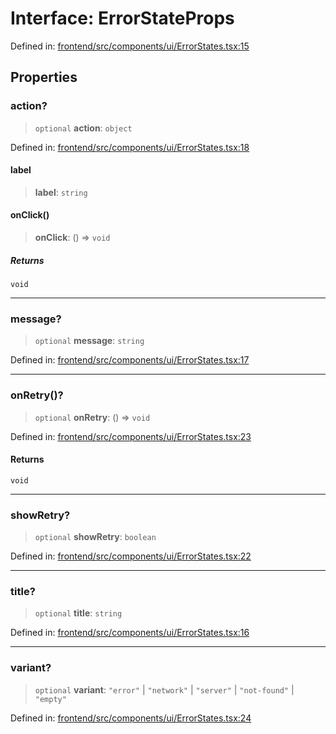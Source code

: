 # Interface: ErrorStateProps

Defined in: [frontend/src/components/ui/ErrorStates.tsx:15](https://github.com/lsendel/sass/blob/ca8b2b87627589617e0de57047e1f50d53e78078/frontend/src/components/ui/ErrorStates.tsx#L15)

## Properties

### action?

> `optional` **action**: `object`

Defined in: [frontend/src/components/ui/ErrorStates.tsx:18](https://github.com/lsendel/sass/blob/ca8b2b87627589617e0de57047e1f50d53e78078/frontend/src/components/ui/ErrorStates.tsx#L18)

#### label

> **label**: `string`

#### onClick()

> **onClick**: () => `void`

##### Returns

`void`

***

### message?

> `optional` **message**: `string`

Defined in: [frontend/src/components/ui/ErrorStates.tsx:17](https://github.com/lsendel/sass/blob/ca8b2b87627589617e0de57047e1f50d53e78078/frontend/src/components/ui/ErrorStates.tsx#L17)

***

### onRetry()?

> `optional` **onRetry**: () => `void`

Defined in: [frontend/src/components/ui/ErrorStates.tsx:23](https://github.com/lsendel/sass/blob/ca8b2b87627589617e0de57047e1f50d53e78078/frontend/src/components/ui/ErrorStates.tsx#L23)

#### Returns

`void`

***

### showRetry?

> `optional` **showRetry**: `boolean`

Defined in: [frontend/src/components/ui/ErrorStates.tsx:22](https://github.com/lsendel/sass/blob/ca8b2b87627589617e0de57047e1f50d53e78078/frontend/src/components/ui/ErrorStates.tsx#L22)

***

### title?

> `optional` **title**: `string`

Defined in: [frontend/src/components/ui/ErrorStates.tsx:16](https://github.com/lsendel/sass/blob/ca8b2b87627589617e0de57047e1f50d53e78078/frontend/src/components/ui/ErrorStates.tsx#L16)

***

### variant?

> `optional` **variant**: `"error"` \| `"network"` \| `"server"` \| `"not-found"` \| `"empty"`

Defined in: [frontend/src/components/ui/ErrorStates.tsx:24](https://github.com/lsendel/sass/blob/ca8b2b87627589617e0de57047e1f50d53e78078/frontend/src/components/ui/ErrorStates.tsx#L24)
